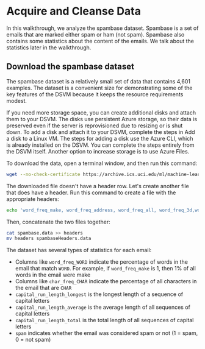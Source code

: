 # Acquire and Cleanse Data 

In this walkthrough, we analyze the spambase dataset. Spambase is a set of emails that are marked either spam or ham (not spam). Spambase also contains some statistics about the content of the emails. We talk about the statistics later in the walkthrough. 

## Download the spambase dataset 

The spambase dataset is a relatively small set of data that contains 4,601 examples. The dataset is a convenient size for demonstrating some of the key features of the DSVM because it keeps the resource requirements modest. 

<!--- VM size OK? --->

If you need more storage space, you can create additional disks and attach them to your DSVM. The disks use persistent Azure storage, so their data is preserved even if the server is reprovisioned due to resizing or is shut down. To add a disk and attach it to your DSVM, complete the steps in Add a disk to a Linux VM. The steps for adding a disk use the Azure CLI, which is already installed on the DSVM. You can complete the steps entirely from the DSVM itself. Another option to increase storage is to use Azure Files. 

To download the data, open a terminal window, and then run this command: 

```bash
wget --no-check-certificate https://archive.ics.uci.edu/ml/machine-learning-databases/spambase/spambase.data 
```

The downloaded file doesn't have a header row. Let's create another file that does have a header. Run this command to create a file with the appropriate headers: 

```bash
echo 'word_freq_make, word_freq_address, word_freq_all, word_freq_3d,word_freq_our, word_freq_over, word_freq_remove, word_freq_internet,word_freq_order, word_freq_mail, word_freq_receive, word_freq_will,word_freq_people, word_freq_report, word_freq_addresses, word_freq_free,word_freq_business, word_freq_email, word_freq_you, word_freq_credit,word_freq_your, word_freq_font, word_freq_000, word_freq_money,word_freq_hp, word_freq_hpl, word_freq_george, word_freq_650, word_freq_lab,word_freq_labs, word_freq_telnet, word_freq_857, word_freq_data,word_freq_415, word_freq_85, word_freq_technology, word_freq_1999,word_freq_parts, word_freq_pm, word_freq_direct, word_freq_cs, word_freq_meeting,word_freq_original, word_freq_project, word_freq_re, word_freq_edu,word_freq_table, word_freq_conference, char_freq_semicolon, char_freq_leftParen,char_freq_leftBracket, char_freq_exclamation, char_freq_dollar, char_freq_pound, capital_run_length_average,capital_run_length_longest, capital_run_length_total, spam' > headers 
```

Then, concatenate the two files together: 

```bash
cat spambase.data >> headers 
mv headers spambaseHeaders.data 
```

The dataset has several types of statistics for each email: 

- Columns like `word_freq_WORD` indicate the percentage of words in the email that match `WORD`. For example, if `word_freq_make` is 1, then 1% of all words in the email were make 
- Columns like `char_freq_CHAR` indicate the percentage of all characters in the email that are `CHAR`
- `capital_run_length_longest` is the longest length of a sequence of capital letters
- `capital_run_length_average` is the average length of all sequences of capital letters
- `capital_run_length_total` is the total length of all sequences of capital letters
- `spam` indicates whether the email was considered spam or not (1 = spam, 0 = not spam)